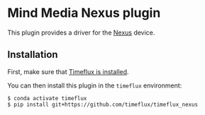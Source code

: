 # Mind Media Nexus plugin

This plugin provides a driver for the [Nexus](https://www.mindmedia.com/en/products/systems/) device.

## Installation

First, make sure that [Timeflux is installed](https://github.com/timeflux/timeflux).

You can then install this plugin in the ``timeflux`` environment:

```
$ conda activate timeflux
$ pip install git+https://github.com/timeflux/timeflux_nexus
```
